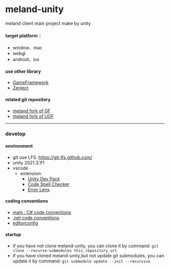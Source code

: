 # meland-unity
meland client main project make by unity  
#### target platform：
- window、mac
- webgl
- android、ios

#### use other library
- [GameFramework](https://github.com/EllanJiang/GameFramework)
- [Zenject](https://github.com/modesttree/Zenject)
#### related git repository
- [meland fork of GF](https://github.com/Meland-Inc/GameFramework)
- [meland fork of UGF](https://github.com/Meland-Inc/UnityGameFramework)
--- 
### develop
#### environment
- git use LFS :https://git-lfs.github.com/
- unity 2021.3.1f1
- vscode
  - extension: 
    - [Unity Dev Pack](https://marketplace.visualstudio.com/items?itemName=fabriciohod.unity-dev-pack)
    - [Code Spell Checker](https://marketplace.visualstudio.com/items?itemName=streetsidesoftware.code-spell-checker)
    - [Error Lens](https://marketplace.visualstudio.com/items?itemName=usernamehw.errorlens)
#### coding conventions
- [main : C# code conventions](https://docs.microsoft.com/zh-cn/dotnet/csharp/fundamentals/coding-style/coding-conventions)
- [.net code conventions](https://github.com/dotnet/runtime/blob/main/docs/coding-guidelines/coding-style.md?plain=1)
- [editorconfig](/.editorconfig)
#### startup
- if you have not clone meland-unity, you can clone it by command:  ```git clone --recurse-submodules this_repository_url```
- if you have cloned meland-unity,but not update git submodules, you can update it by command:  ```git submodule update --init --recursive```
